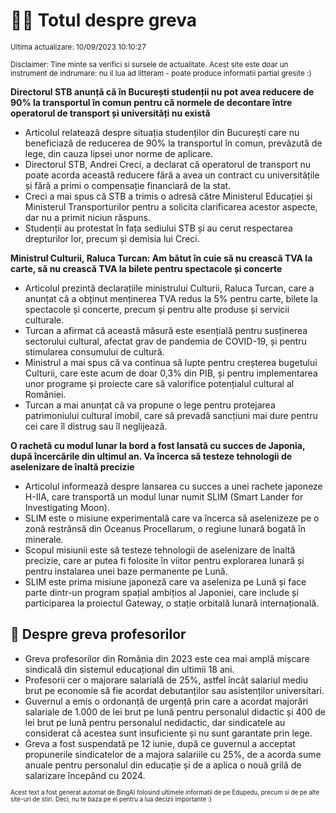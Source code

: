 # 👩‍🏫 Totul despre greva
<sub>Ultima actualizare: 10/09/2023 10:10:27</sub>

<sub>Disclaimer: Tine minte sa verifici si sursele de actualitate. Acest site este doar un instrument de indrumare: nu il lua ad litteram - poate produce informatii partial gresite :)</sub>

**Directorul STB anunță că în București studenții nu pot avea reducere de 90% la transportul în comun pentru că normele de decontare între operatorul de transport și universități nu există**
- Articolul relatează despre situația studenților din București care nu beneficiază de reducerea de 90% la transportul în comun, prevăzută de lege, din cauza lipsei unor norme de aplicare.
- Directorul STB, Andrei Creci, a declarat că operatorul de transport nu poate acorda această reducere fără a avea un contract cu universitățile și fără a primi o compensație financiară de la stat.
- Creci a mai spus că STB a trimis o adresă către Ministerul Educației și Ministerul Transporturilor pentru a solicita clarificarea acestor aspecte, dar nu a primit niciun răspuns.
- Studenții au protestat în fața sediului STB și au cerut respectarea drepturilor lor, precum și demisia lui Creci.

**Ministrul Culturii, Raluca Turcan: Am bătut în cuie să nu crească TVA la carte, să nu crească TVA la bilete pentru spectacole și concerte**
- Articolul prezintă declarațiile ministrului Culturii, Raluca Turcan, care a anunțat că a obținut menținerea TVA redus la 5% pentru carte, bilete la spectacole și concerte, precum și pentru alte produse și servicii culturale.
- Turcan a afirmat că această măsură este esențială pentru susținerea sectorului cultural, afectat grav de pandemia de COVID-19, și pentru stimularea consumului de cultură.
- Ministrul a mai spus că va continua să lupte pentru creșterea bugetului Culturii, care este acum de doar 0,3% din PIB, și pentru implementarea unor programe și proiecte care să valorifice potențialul cultural al României.
- Turcan a mai anunțat că va propune o lege pentru protejarea patrimoniului cultural imobil, care să prevadă sancțiuni mai dure pentru cei care îl distrug sau îl neglijează.

**O rachetă cu modul lunar la bord a fost lansată cu succes de Japonia, după încercările din ultimul an. Va încerca să testeze tehnologii de aselenizare de înaltă precizie**
- Articolul informează despre lansarea cu succes a unei rachete japoneze H-IIA, care transportă un modul lunar numit SLIM (Smart Lander for Investigating Moon).
- SLIM este o misiune experimentală care va încerca să aselenizeze pe o zonă restrânsă din Oceanus Procellarum, o regiune lunară bogată în minerale.
- Scopul misiunii este să testeze tehnologii de aselenizare de înaltă precizie, care ar putea fi folosite în viitor pentru explorarea lunară și pentru instalarea unei baze permanente pe Lună.
- SLIM este prima misiune japoneză care va aseleniza pe Lună și face parte dintr-un program spațial ambițios al Japoniei, care include și participarea la proiectul Gateway, o stație orbitală lunară internațională.

## 🏫 Despre greva profesorilor
- Greva profesorilor din România din 2023 este cea mai amplă mișcare sindicală din sistemul educațional din ultimii 18 ani.
- Profesorii cer o majorare salarială de 25%, astfel încât salariul mediu brut pe economie să fie acordat debutanților sau asistenților universitari.
- Guvernul a emis o ordonanță de urgență prin care a acordat majorări salariale de 1.000 de lei brut pe lună pentru personalul didactic și 400 de lei brut pe lună pentru personalul nedidactic, dar sindicatele au considerat că acestea sunt insuficiente și nu sunt garantate prin lege.
- Greva a fost suspendată pe 12 iunie, după ce guvernul a acceptat propunerile sindicatelor de a majora salariile cu 25%, de a acorda sume anuale pentru personalul din educație și de a aplica o nouă grilă de salarizare începând cu 2024.


<sub><sub>Acest text a fost generat automat de BingAI folosind ultimele informatii de pe Edupedu, precum si de pe alte site-uri de stiri. Deci, nu te baza pe el pentru a lua decizii importante :)</sub></sub>